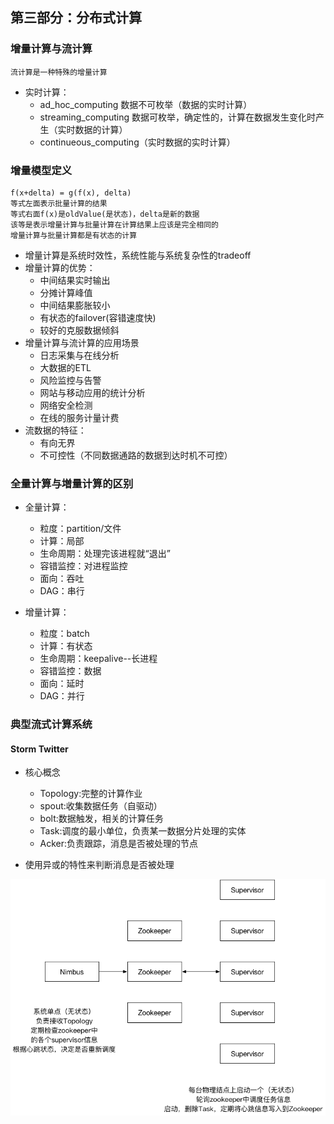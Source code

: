 ## 第三部分：分布式计算

### 增量计算与流计算

```
流计算是一种特殊的增量计算
```

* 实时计算：
    - ad_hoc_computing 数据不可枚举（数据的实时计算）
    - streaming_computing 数据可枚举，确定性的，计算在数据发生变化时产生（实时数据的计算）
    - continueous_computing（实时数据的实时计算）

### 增量模型定义

```
f(x+delta) = g(f(x), delta)
等式左面表示批量计算的结果
等式右面f(x)是oldValue(是状态)，delta是新的数据
该等是表示增量计算与批量计算在计算结果上应该是完全相同的
增量计算与批量计算都是有状态的计算
```

* 增量计算是系统时效性，系统性能与系统复杂性的tradeoff
* 增量计算的优势：
    - 中间结果实时输出
    - 分摊计算峰值
    - 中间结果膨胀较小
    - 有状态的failover(容错速度快)
    - 较好的克服数据倾斜
* 增量计算与流计算的应用场景
    - 日志采集与在线分析
    - 大数据的ETL
    - 风险监控与告警
    - 网站与移动应用的统计分析
    - 网络安全检测
    - 在线的服务计量计费
* 流数据的特征：
    - 有向无界
    - 不可控性（不同数据通路的数据到达时机不可控）

### 全量计算与増量计算的区别

* 全量计算：
    - 粒度：partition/文件
    - 计算：局部
    - 生命周期：处理完该进程就“退出”
    - 容错监控：对进程监控
    - 面向：吞吐
    - DAG：串行

* 增量计算：
    - 粒度：batch
    - 计算：有状态
    - 生命周期：keepalive--长进程
    - 容错监控：数据
    - 面向：延时
    - DAG：并行

### 典型流式计算系统

#### Storm Twitter

* 核心概念
    - Topology:完整的计算作业
    - spout:收集数据任务（自驱动）
    - bolt:数据触发，相关的计算任务
    - Task:调度的最小单位，负责某一数据分片处理的实体
    - Acker:负责跟踪，消息是否被处理的节点

* 使用异或的特性来判断消息是否被处理

![Storm](https://raw.githubusercontent.com/BryantChang/BigDataBasic/master/distributed_system/distributed_computing/imgs/storm.png)





